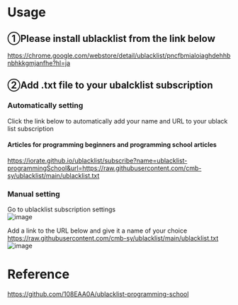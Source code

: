 # Usage
## ➀Please install ublacklist from the link below<br>
https://chrome.google.com/webstore/detail/ublacklist/pncfbmialoiaghdehhbnbhkkgmjanfhe?hl=ja<br>

## ➁Add .txt file to your ubalcklist subscription
### Automatically setting
Click the link below to automatically add your name and URL to your ublack list subscription<br>
#### Articles for programming beginners and programming school articles
https://iorate.github.io/ublacklist/subscribe?name=ublacklist-programmingSchool&url=https://raw.githubusercontent.com/cmb-sy/ublacklist/main/ublacklist.txt
<br>
### Manual setting
Go to ublacklist subscription settings<br>
![image](https://github.com/cmb-sy/ublacklist/assets/63276819/383d5047-cecf-4c22-9884-473cf40bc3a7)<br>

Add a link to the URL below and give it a name of your choice<br>
https://raw.githubusercontent.com/cmb-sy/ublacklist/main/ublacklist.txt<br>
![image](https://github.com/cmb-sy/ublacklist/assets/63276819/1e2c08e5-1a56-486d-a681-5949ce90eb23)

# Reference 
https://github.com/108EAA0A/ublacklist-programming-school
